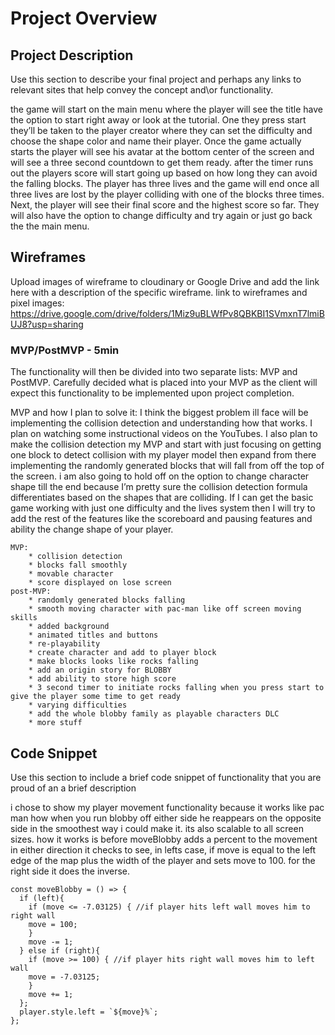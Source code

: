 # Project Overview


## Project Description

Use this section to describe your final project and perhaps any links to relevant sites that help convey the concept and\or functionality.

the game will start on the main menu where the player will see the title have the option to start right away or look at the tutorial. One they press start they’ll be taken to the player creator where they can set the difficulty and choose the shape color and name their player. Once the game actually starts the player will see his avatar at the bottom center of the screen and will see a three second countdown to get them ready. after the timer runs out the players score will start going up based on how long they can avoid the falling blocks. The player has three lives and the game will end once all three lives are lost by the player colliding with one of the blocks three times. Next, the player will see their final score and the highest score so far. They will also have the option to change difficulty and try again or just go back the the main menu.

## Wireframes

Upload images of wireframe to cloudinary or Google Drive and add the link here with a description of the specific wireframe.
link to wireframes and pixel images:
https://drive.google.com/drive/folders/1Miz9uBLWfPv8QBKBI1SVmxnT7lmiBUJ8?usp=sharing

### MVP/PostMVP - 5min

The functionality will then be divided into two separate lists: MVP and PostMVP.  Carefully decided what is placed into your MVP as the client will expect this functionality to be implemented upon project completion.  

MVP and how I plan to solve it:
	I think the biggest problem ill face will be implementing the collision detection and understanding how that works. I plan on watching some instructional videos on the YouTubes. I also plan to make the collision detection my MVP and start with just focusing on getting one block to detect collision with my player model then expand from there implementing the randomly generated blocks that will fall from off the top of the screen. i am also going to hold off on the option to change character shape till the end because I’m pretty sure the collision detection formula differentiates based on the shapes that are colliding. If I can get the basic game working with just one difficulty and the lives system then I will try to add the rest of the features like the scoreboard and pausing features and ability the change shape of your player.
```
MVP:
	* collision detection
	* blocks fall smoothly
	* movable character
	* score displayed on lose screen
post-MVP:
	* randomly generated blocks falling
	* smooth moving character with pac-man like off screen moving skills
	* added background
	* animated titles and buttons
	* re-playability
	* create character and add to player block
	* make blocks looks like rocks falling
	* add an origin story for BLOBBY
	* add ability to store high score
	* 3 second timer to initiate rocks falling when you press start to give the player some time to get ready
	* varying difficulties
	* add the whole blobby family as playable characters DLC
	* more stuff
```
## Code Snippet

Use this section to include a brief code snippet of functionality that you are proud of an a brief description

i chose to show my player movement functionality because it works like pac man how when you run blobby off either side he reappears on the opposite side in the smoothest way i could make it. its also scalable to all screen sizes. how it works is before moveBlobby adds a percent to the movement in either direction it checks to see, in lefts case, if move is equal to the left edge of the map plus the width of the player and sets move to 100. for the right side it does the inverse.

```
const moveBlobby = () => {
  if (left){
    if (move <= -7.03125) { //if player hits left wall moves him to right wall
    move = 100;
    }
    move -= 1;
  } else if (right){
    if (move >= 100) { //if player hits right wall moves him to left wall
    move = -7.03125;
    }
    move += 1;
  };
  player.style.left = `${move}%`;
};
```
